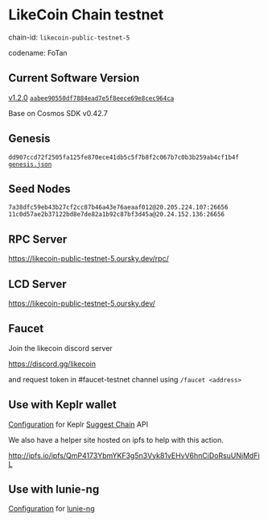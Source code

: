 # LikeCoin Chain testnet

chain-id: `likecoin-public-testnet-5`

codename: FoTan

## Current Software Version

[v1.2.0](https://github.com/likecoin/likecoin-chain/releases/tag/v1.2.0) [`aabee90550df7884ead7e5f8eece69e8cec964ca`](https://github.com/likecoin/likecoin-chain/commit/aabee90550df7884ead7e5f8eece69e8cec964ca)

Base on Cosmos SDK v0.42.7

## Genesis

`dd907ccd72f2505fa125fe870ece41db5c5f7b8f2c067b7c0b3b259ab4cf1b4f`
[`genesis.json`](./genesis.json)

## Seed Nodes

`7a38dfc59eb43b27cf2cc87b46a43e76aeaaf012@20.205.224.107:26656`
`11c0d57ae2b37122bd8e7de82a1b92c87bf3d45a@20.24.152.136:26656`

## RPC Server

https://likecoin-public-testnet-5.oursky.dev/rpc/

## LCD Server

https://likecoin-public-testnet-5.oursky.dev/

## Faucet

Join the likecoin discord server

https://discord.gg/likecoin

and request token in #faucet-testnet channel using `/faucet <address>`

## Use with Keplr wallet

[Configuration](keplr.json) for Keplr [Suggest Chain](https://docs.keplr.app/api/suggest-chain.html) API

We also have a helper site hosted on ipfs to help with this action.

http://ipfs.io/ipfs/QmP4173YbmYKF3g5n3Vyk81vEHvV6hnCiDoRsuUNjMdFiL

## Use with lunie-ng

[Configuration](network.json) for [lunie-ng](https://github.com/likecoin/lunie-ng)
